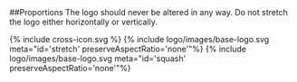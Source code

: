 <section id="logo-page-proportions">
</section>
##Proportions
The logo should never be altered in any way. Do not stretch the logo either horizontally or vertically.

{% include cross-icon.svg %}
{% include logo/images/base-logo.svg meta="id='stretch' preserveAspectRatio='none'"%}
{% include logo/images/base-logo.svg meta="id='squash' preserveAspectRatio='none'"%}